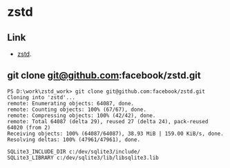 # zstd


## Link

- [zstd](https://github.com/facebook/zstd).


## git clone git@github.com:facebook/zstd.git
```
PS D:\work\zstd_work> git clone git@github.com:facebook/zstd.git
Cloning into 'zstd'...
remote: Enumerating objects: 64087, done.
remote: Counting objects: 100% (67/67), done.
remote: Compressing objects: 100% (42/42), done.
remote: Total 64087 (delta 29), reused 27 (delta 24), pack-reused 64020 (from 2)
Receiving objects: 100% (64087/64087), 38.93 MiB | 159.00 KiB/s, done.
Resolving deltas: 100% (47961/47961), done.
```

```
SQLite3_INCLUDE_DIR c:/dev/sqlite3/include/
SQLite3_LIBRARY c:/dev/sqlite3/lib/libsqlite3.lib
```